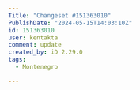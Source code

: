 ```yaml
---
Title: "Changeset #151363010"
PublishDate: "2024-05-15T14:03:10Z"
id: 151363010
user: kentakta
comment: update
created_by: iD 2.29.0
tags:
  - Montenegro

---
```

